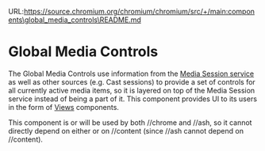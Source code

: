 URL:https://source.chromium.org/chromium/chromium/src/+/main:components\global_media_controls\README.md
# Global Media Controls

The Global Media Controls use information from the [Media Session
service](/services/media_session) as well as other sources (e.g. Cast sessions)
to provide a set of controls for all currently active media items, so it is
layered on top of the Media Session service instead of being a part of it.
This component provides UI to its users in the form of [Views](/ui/views)
components.

This component is or will be used by both //chrome and //ash, so it cannot
directly depend on either or on //content (since //ash cannot depend on
//content).
